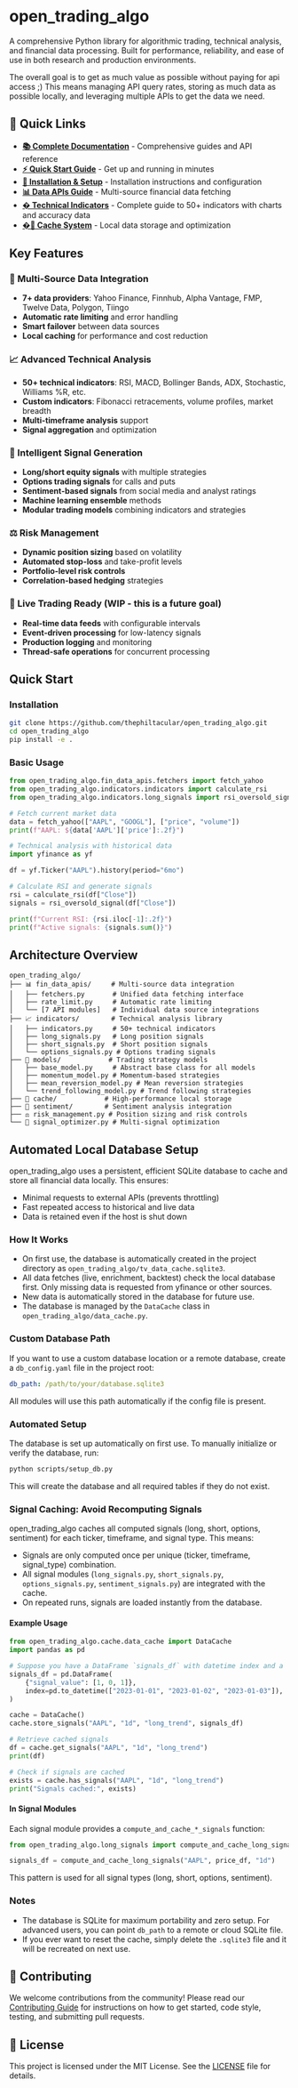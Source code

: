 # open_trading_algo

A comprehensive Python library for algorithmic trading, technical analysis, and financial data processing. Built for performance, reliability, and ease of use in both research and production environments.

The overall goal is to get as much value as possible without paying for api access ;)
This means managing API query rates, storing as much data as possible locally, and leveraging multiple APIs to get the data we need.

## 🚀 Quick Links

- **[📚 Complete Documentation](docs/README.md)** - Comprehensive guides and API reference
- **[⚡ Quick Start Guide](docs/quickstart.md)** - Get up and running in minutes
- **[🔧 Installation & Setup](docs/installation.md)** - Installation instructions and configuration
- **[📊 Data APIs Guide](docs/data-apis.md)** - Multi-source financial data fetching
- **[� Technical Indicators](docs/indicators.md)** - Complete guide to 50+ indicators with charts and accuracy data
- **[�💾 Cache System](docs/data-cache.md)** - Local data storage and optimization

## Key Features

### 🎯 Multi-Source Data Integration
- **7+ data providers**: Yahoo Finance, Finnhub, Alpha Vantage, FMP, Twelve Data, Polygon, Tiingo
- **Automatic rate limiting** and error handling
- **Smart failover** between data sources
- **Local caching** for performance and cost reduction

### 📈 Advanced Technical Analysis
- **50+ technical indicators**: RSI, MACD, Bollinger Bands, ADX, Stochastic, Williams %R, etc.
- **Custom indicators**: Fibonacci retracements, volume profiles, market breadth
- **Multi-timeframe analysis** support
- **Signal aggregation** and optimization

### 🎯 Intelligent Signal Generation
- **Long/short equity signals** with multiple strategies
- **Options trading signals** for calls and puts
- **Sentiment-based signals** from social media and analyst ratings
- **Machine learning ensemble** methods
- **Modular trading models** combining indicators and strategies

### ⚖️ Risk Management
- **Dynamic position sizing** based on volatility
- **Automated stop-loss** and take-profit levels
- **Portfolio-level risk controls**
- **Correlation-based hedging** strategies

### 🔄 Live Trading Ready (WIP - this is a future goal)
- **Real-time data feeds** with configurable intervals
- **Event-driven processing** for low-latency signals
- **Production logging** and monitoring
- **Thread-safe operations** for concurrent processing

## Quick Start

### Installation

```bash
git clone https://github.com/thephiltacular/open_trading_algo.git
cd open_trading_algo
pip install -e .
```

### Basic Usage

```python
from open_trading_algo.fin_data_apis.fetchers import fetch_yahoo
from open_trading_algo.indicators.indicators import calculate_rsi
from open_trading_algo.indicators.long_signals import rsi_oversold_signal

# Fetch current market data
data = fetch_yahoo(["AAPL", "GOOGL"], ["price", "volume"])
print(f"AAPL: ${data['AAPL']['price']:.2f}")

# Technical analysis with historical data
import yfinance as yf

df = yf.Ticker("AAPL").history(period="6mo")

# Calculate RSI and generate signals
rsi = calculate_rsi(df["Close"])
signals = rsi_oversold_signal(df["Close"])

print(f"Current RSI: {rsi.iloc[-1]:.2f}")
print(f"Active signals: {signals.sum()}")
```

## Architecture Overview

```
open_trading_algo/
├── 📊 fin_data_apis/     # Multi-source data integration
│   ├── fetchers.py       # Unified data fetching interface
│   ├── rate_limit.py     # Automatic rate limiting
│   └── [7 API modules]   # Individual data source integrations
├── 📈 indicators/        # Technical analysis library
│   ├── indicators.py     # 50+ technical indicators
│   ├── long_signals.py   # Long position signals
│   ├── short_signals.py  # Short position signals
│   └── options_signals.py # Options trading signals
├── 🤖 models/            # Trading strategy models
│   ├── base_model.py     # Abstract base class for all models
│   ├── momentum_model.py # Momentum-based strategies
│   ├── mean_reversion_model.py # Mean reversion strategies
│   └── trend_following_model.py # Trend following strategies
├── 💾 cache/            # High-performance local storage
├── 🎯 sentiment/        # Sentiment analysis integration
├── ⚖️ risk_management.py # Position sizing and risk controls
└── 🔄 signal_optimizer.py # Multi-signal optimization
```

## Automated Local Database Setup

open_trading_algo uses a persistent, efficient SQLite database to cache and store all financial data locally. This ensures:
- Minimal requests to external APIs (prevents throttling)
- Fast repeated access to historical and live data
- Data is retained even if the host is shut down

### How It Works

* On first use, the database is automatically created in the project directory as `open_trading_algo/tv_data_cache.sqlite3`.
* All data fetches (live, enrichment, backtest) check the local database first. Only missing data is requested from yfinance or other sources.
* New data is automatically stored in the database for future use.
* The database is managed by the `DataCache` class in `open_trading_algo/data_cache.py`.

### Custom Database Path

If you want to use a custom database location or a remote database, create a `db_config.yaml` file in the project root:

```yaml
db_path: /path/to/your/database.sqlite3
```

All modules will use this path automatically if the config file is present.

### Automated Setup

The database is set up automatically on first use. To manually initialize or verify the database, run:

```bash
python scripts/setup_db.py
```

This will create the database and all required tables if they do not exist.


### Signal Caching: Avoid Recomputing Signals

open_trading_algo caches all computed signals (long, short, options, sentiment) for each ticker, timeframe, and signal type. This means:
- Signals are only computed once per unique (ticker, timeframe, signal_type) combination.
- All signal modules (`long_signals.py`, `short_signals.py`, `options_signals.py`, `sentiment_signals.py`) are integrated with the cache.
- On repeated runs, signals are loaded instantly from the database.

#### Example Usage

```python
from open_trading_algo.cache.data_cache import DataCache
import pandas as pd

# Suppose you have a DataFrame `signals_df` with datetime index and a 'signal_value' column
signals_df = pd.DataFrame(
    {"signal_value": [1, 0, 1]},
    index=pd.to_datetime(["2023-01-01", "2023-01-02", "2023-01-03"]),
)

cache = DataCache()
cache.store_signals("AAPL", "1d", "long_trend", signals_df)

# Retrieve cached signals
df = cache.get_signals("AAPL", "1d", "long_trend")
print(df)

# Check if signals are cached
exists = cache.has_signals("AAPL", "1d", "long_trend")
print("Signals cached:", exists)
```

#### In Signal Modules

Each signal module provides a `compute_and_cache_*_signals` function:

```python
from open_trading_algo.long_signals import compute_and_cache_long_signals

signals_df = compute_and_cache_long_signals("AAPL", price_df, "1d")
```

This pattern is used for all signal types (long, short, options, sentiment).

### Notes

- The database is SQLite for maximum portability and zero setup. For advanced users, you can point `db_path` to a remote or cloud SQLite file.
- If you ever want to reset the cache, simply delete the `.sqlite3` file and it will be recreated on next use.

## 🤝 Contributing

We welcome contributions from the community! Please read our [Contributing Guide](CONTRIBUTING.md) for instructions on how to get started, code style, testing, and submitting pull requests.

## 📝 License

This project is licensed under the MIT License. See the [LICENSE](LICENSE) file for details.

